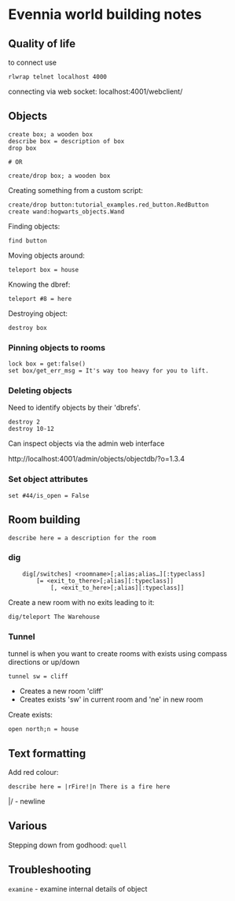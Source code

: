 # Evennia world building notes

## Quality of life

to connect use 

```
rlwrap telnet localhost 4000

```

connecting via web socket: localhost:4001/webclient/
	



## Objects


```
create box; a wooden box
describe box = description of box
drop box

# OR

create/drop box; a wooden box
```

Creating something from a custom script:

```
create/drop button:tutorial_examples.red_button.RedButton
create wand:hogwarts_objects.Wand
```

Finding objects:

```
find button
```

Moving objects around:

```
teleport box = house
```
Knowing the dbref:

```
teleport #8 = here

```

Destroying object:

```
destroy box
```


### Pinning objects to rooms

```
lock box = get:false()
set box/get_err_msg = It's way too heavy for you to lift.
```

### Deleting objects

Need to identify objects by their 'dbrefs'.

```
destroy 2
destroy 10-12
```

Can inspect objects via the admin web interface

http://localhost:4001/admin/objects/objectdb/?o=1.3.4

### Set object attributes

```
set #44/is_open = False
```



## Room building

```
describe here = a description for the room
```

### dig

```
    dig[/switches] <roomname>[;alias;alias…][:typeclass]
        [= <exit_to_there>[;alias][:typeclass]]
            [, <exit_to_here>[;alias][:typeclass]]

```

Create a new room with no exits leading to it:


```
dig/teleport The Warehouse
```



### Tunnel

tunnel is when you want to create rooms with exists using compass directions or up/down

```
tunnel sw = cliff
```

* Creates a new room 'cliff'
* Creates exists 'sw' in current room and 'ne' in new room

Create exists:


```
open north;n = house
```


## Text formatting


Add red colour:

```
describe here = |rFire!|n There is a fire here
```

|/ - newline


## Various

Stepping down from godhood: `quell`


## Troubleshooting

`examine` - examine internal details of object


